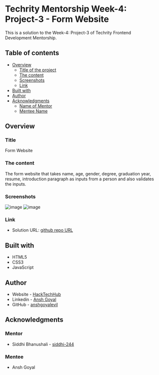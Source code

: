 # Techrity Mentorship Week-4: Project-3 - Form Website

This is a solution to the Week-4: Project-3 of Techrity Frontend Development Mentorship. 

## Table of contents

- [Overview](#overview)
  - [Title of the project](#title)
  - [The content](#the-content)
  - [Screenshots](#screenshots)
  - [Link](#link)
- [Built with](#built-with)
- [Author](#author)
- [Acknowledgments](#acknowledgments)
   - [Name of Mentor](#mentor)
   - [Mentee Name](#mentee)

## Overview

### Title
Form Website

### The content

The form website that takes name, age, gender, degree, graduation year, resume, introduction paragraph as inputs from a person and also validates the inputs.

### Screenshots

![image](https://github.com/anshgoyalevil/Mentorship/blob/main/TMP2022/Ansh%20Goyal/Week-4-Projects/Project-3/reg-v1.PNG)
![image](https://github.com/anshgoyalevil/Mentorship/blob/main/TMP2022/Ansh%20Goyal/Week-4-Projects/Project-3/reg-v2.PNG)

### Link

- Solution URL: [github repo URL](https://github.com/anshgoyalevil/Mentorship/tree/main/TMP2022/Ansh%20Goyal/Week-4-Projects/Project-3)

## Built with

- HTML5 
- CSS3
- JavaScript

## Author

- Website - [HackTechHub](https://www.hacktechhub.com/)
- Linkedin - [Ansh Goyal](https://www.linkedin.com/in/thisisanshg)
- GitHub - [anshgoyalevil](https://github.com/anshgoyalevil)

## Acknowledgments

### Mentor
- Siddhi Bhanushali - [siddhi-244](https://github.com/siddhi-244)

### Mentee
- Ansh Goyal
